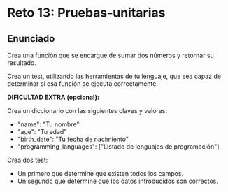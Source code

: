 # Reto 13: Pruebas-unitarias

## Enunciado

Crea una función que se encargue de sumar dos números y retornar su resultado.

Crea un test, utilizando las herramientas de tu lenguaje, que sea capaz de determinar si esa función se ejecuta correctamente.

**DIFICULTAD EXTRA (opcional):**

Crea un diccionario con las siguientes claves y valores:

- "name": "Tu nombre"
- "age": "Tu edad"
- "birth_date": "Tu fecha de nacimiento"
- "programming_languages": ["Listado de lenguajes de programación"]

Crea dos test:

- Un primero que determine que existen todos los campos.
- Un segundo que determine que los datos introducidos son correctos.
